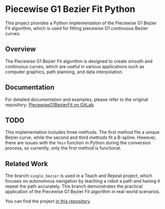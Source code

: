 # Piecewise G1 Bezier Fit Python

This project provides a Python implementation of the Piecewise G1 Bezier Fit algorithm, which is used for fitting piecewise G1 continuous Bezier curves.

## Overview

The Piecewise G1 Bezier Fit algorithm is designed to create smooth and continuous curves, which are useful in various applications such as computer graphics, path planning, and data interpolation.

## Documentation

For detailed documentation and examples, please refer to the original repository: [PiecewiseG1BezierFit on GitLab](https://gitlab.com/erehm/PiecewiseG1BezierFit).

## TODO

This implementation includes three methods. The first method fits a unique Bézier curve, while the second and third methods fit a B-spline. However, there are issues with the `fmin` function in Python during the conversion process, so currently, only the first method is functional.

## Related Work

The branch `single_bezier` is used in a Teach and Repeat project, which focuses on autonomous navigation by teaching a robot a path and having it repeat the path accurately. This branch demonstrates the practical application of the Piecewise G1 Bezier Fit algorithm in real-world scenarios.

You can find the project [in this repository](https://github.com/jardeldyonisio/teach_and_repeat).